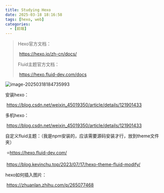 ```yaml
---
title: Studying Hexo
date: 2025-03-18 18:16:58
tags: [hexo, web]
categories:
  - [前端]
---
```


> Hexo官方文档：
>
> ​	https://hexo.io/zh-cn/docs/
>
> 
>
> Fluid主题官方文档：
>
> ​	https://hexo.fluid-dev.com/docs

![image-20250318184735993](image-20250318184735993.png)

安装hexo：

​	https://blog.csdn.net/weixin_45019350/article/details/121901433



多机hexo：

​	https://blog.csdn.net/weixin_45019350/article/details/121901433



自定义fluid主题：（我是npm安装的，应该需要源码安装才行，放到theme文件夹）

​	:star:https://hexo.fluid-dev.com/

​	https://blog.kevinchu.top/2023/07/17/hexo-theme-fluid-modify/



hexo如何插入图片：

​	https://zhuanlan.zhihu.com/p/265077468
